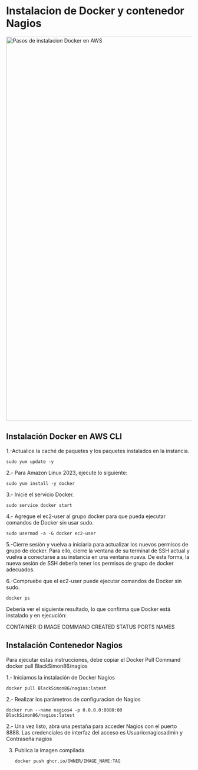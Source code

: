# Instalacion de Docker y contenedor Nagios 

<p align="left" style="text-align:left;">
  <a href="https://docs.aws.amazon.com/es_es/serverless-application-model/latest/developerguide/install-docker.html">
    <img alt="Pasos de instalacion Docker en AWS" src="img/logo.png" width="1040"/>
  </a>
</p>

## Instalación Docker en AWS CLI

1.-Actualice la caché de paquetes y los paquetes instalados en la instancia.

```
sudo yum update -y
```

2.- Para Amazon Linux 2023, ejecute lo siguiente:

```
sudo yum install -y docker
```

3.- Inicie el servicio Docker.

```
sudo service docker start
```

4.- Agregue el ec2-user al grupo docker para que pueda ejecutar comandos de Docker sin usar sudo.

```
sudo usermod -a -G docker ec2-user
```
5.-Cierre sesión y vuelva a iniciarla para actualizar los nuevos permisos de grupo de docker. Para ello, cierre la ventana de su terminal de SSH actual y vuelva a conectarse a su instancia en una ventana nueva. De esta forma, la nueva sesión de SSH debería tener los permisos de grupo de docker adecuados.

6.-Compruebe que el ec2-user puede ejecutar comandos de Docker sin sudo.

```
docker ps
```
Debería ver el siguiente resultado, lo que confirma que Docker está instalado y en ejecución:

 CONTAINER ID        IMAGE               COMMAND             CREATED             STATUS              PORTS               NAMES

## Instalación Contenedor Nagios 

Para ejecutar estas instrucciones, debe copiar el Docker Pull Command docker pull BlackSimon86/nagios

1.- Iniciamos la instalación de Docker Nagios

```
docker pull BlackSimon86/nagios:latest

```

2.- Realizar los parámetros de configuracion de Nagios 

```
docker run --name nagios4 -p 0.0.0.0:8080:80 BlackSimon86/nagios:latest

```

2.- Una vez listo, abra una pestaña para acceder Nagios con el puerto 8888. Las credenciales de interfaz del acceso es Usuario:nagiosadmin y Contraseña:nagios




3. Publica la imagen compilada
   
    ```
    docker push ghcr.io/OWNER/IMAGE_NAME:TAG
    ```
